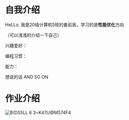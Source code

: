 # 自我介绍
HeLLo, 我是20级计算机5班的姜前辰，学习的是**性能优化**方向

（可以浅浅的介绍一下自己）

兴趣爱好： 

编程习惯：

能力：

想说的话 AND SO ON

# 作业介绍

![B(DS5LL 6 3~K47U@M574F4](https://user-images.githubusercontent.com/73126527/198695456-791a7be4-12ae-4d90-b4b0-f879ede5945d.gif)
